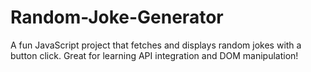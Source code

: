 # Random-Joke-Generator
A fun JavaScript project that fetches and displays random jokes with a button click. Great for learning API integration and DOM manipulation!
